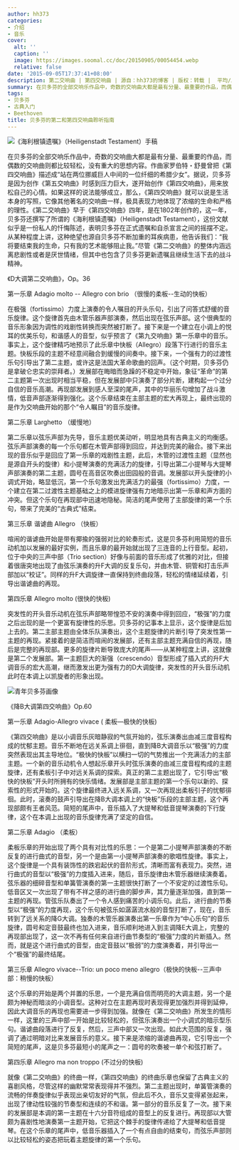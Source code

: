 ```yaml
---
author: hh373
categories:
- 介绍
- 音乐
cover:
  alt: ''
  caption: ''
  image: https://images.soomal.cc/doc/20150905/00054454.webp
  relative: false
date: '2015-09-05T17:37:41+08:00'
description: 第二交响曲 | 第四交响曲 | 源自：hh373的博客 | 版权：转载 |  平均/总评分：10.00/30
summary: 在贝多芬的全部交响乐作品中，奇数的交响曲大都是最有分量、最重要的作品，而偶数的交响曲则都比较轻松，没有重大的思想内容。作曲家罗伯特・舒曼曾把《第四交响曲》描述成“站在两位挪威巨人中间的一位纤细的希腊少女”。据说，贝多芬是因为创作《第五交响曲》时感到压力巨大……
tags:
- 贝多芬
- 古典入门
- Beethoven
title: 贝多芬的第二和第四交响曲聆听指南
---
```


![《海利根镇遗嘱》（Heiligenstadt Testament）手稿](https://images.soomal.cc/doc/20150905/00054454_01.webp)





在贝多芬的全部交响乐作品中，奇数的交响曲大都是最有分量、最重要的作品，而偶数的交响曲则都比较轻松，没有重大的思想内容。作曲家罗伯特・舒曼曾把《第四交响曲》描述成“站在两位挪威巨人中间的一位纤细的希腊少女”。据说，贝多芬是因为创作《第五交响曲》时感到压力巨大，遂开始创作《第四交响曲》，用来放松自己的心情。如果这样的说法能够成立，那么，《第四交响曲》就可以说是生活本身的写照，它像其他著名的交响曲一样，极具表现力地体现了浓缩的生命和严格的理性。《第二交响曲》早于《第四交响曲》四年，是在1802年创作的，这一年，贝多芬还撰写了所谓的《海利根镇遗嘱》（Heiligenstadt Testament），这份文献似乎是一份私人的忏悔陈述，表明贝多芬在正式遗嘱和自杀宣言之间的摇摆不定。从某种程度上讲，这种绝望也源自贝多芬不断加重的耳疾病患，他告诉我们：“我将要结束我的生命，只有我的艺术能够阻止我。”尽管《第二交响曲》的整体内涵远离悲剧性或者是厌世情绪，但其中也包含了贝多芬更新遗嘱且继续生活下去的战斗精神。

《D大调第二交响曲》，Op。36

第一乐章 Adagio molto -- Allegro con brio （很慢的柔板--生动的快板）

在极强（fortissimo）力度上演奏的令人嘱目的开头乐句，引出了问答式舒缓的音乐旋律。这个旋律首先由木管乐器声部演奏，然后出现在弦乐声部。这个很典型的音乐形象因为调性的戏剧性转换而突然被打断了。接下来是一个建立在小调上的悦耳的优美乐句，和谐感人的音型，似乎预言了《第九交响曲》第一乐章中的音乐。事实上，这个旋律精巧地预示了此乐章中快板（Allegro）段落下行进行的音乐主题。快板乐段的主题不经意间融合到缓慢的间奏中。接下来，一个强有力的过渡性乐句引导出了第二主题，或许这是法国大革命歌曲的回声。（这个时期，贝多芬仍是拿破仑忠实的崇拜者。）发展部在晦暗而急躁的不稳定中开始，象征“革命”的第二主题第一次出现时相当平稳，但在发展部中只演奏了部分片断，建构起一个过分自信的音乐高潮。再现部发展到感人至深的尾声，其中的华丽乐句增加了战斗激情，低音声部逐渐得到强化。这个乐章结束在主部主题的宏大再现上，最终出现的是作为交响曲开始的那个“令人瞩目”的音乐旋律。

第二乐章 Larghetto （缓慢地）

第二乐章以弦乐声部为先导，音乐主题优美动听，明显地具有古典主义的均衡感。弦乐声部演奏的每一个乐句都在木管声部得到回应，并达到完美的融合。接下来出现的音乐似乎是回应了第一乐章的戏剧性主题，此后，木管的过渡性主题（显然也是源自开头的旋律）和小提琴演奏的充满活力的旋律，引导出第二小提琴与大提琴声部演奏的第二主题，圆号在高音区吹奏出田园般的音调。发展部以开头旋律的小调式开始，略显低沉，第一个乐句激发出充满活力的最强（fortissimo）力度，一个建立在第二过渡性主题基础之上的模进旋律强有力地暗示出第一乐章和声方面的冲突。但这个乐句在再现部中迅速地隐秘。简洁的尾声使用了主部旋律的第一个乐句，带来了完美的“古典式”结束。

第三乐章 谐谑曲 Allegro （快板）

喧闹的谐谑曲开始是带有揶揄的强弱对比的轮奏形式，这是贝多芬利用简短的音乐动机加以发展的最好实例，而且乐章的最开始就出现了三连音的上行音型。起初，位于中央的三声中部（Trio section）好像与前面的音乐形成了优雅的对比，但接着很唐突地出现了由弦乐演奏的升F大调的反复乐句，并由木管、铜管和打击乐声部加以“校证”。同样的升F大调旋律一直保持到终曲段落，轻松的情绪延续着，引导出谐谑曲的再现。

第四乐章 Allegro molto (很快的快板)

突发性的开头音乐动机在弦乐声部略带惶恐不安的演奏中得到回应，“极强”的力度之后出现的是一个更富有旋律性的乐思。贝多芬的记事本上显示，这个旋律是后加上去的。第二主部主题由全体乐队演奏出，这个主题旋律的片断引导了突发性第一主题的再现。紧接着的是简洁而喧闹的发展部，还有主部主题充满自信的再现，随后是完整的再现部。更多的旋律片断导致庞大的尾声――从某种程度上讲，这就像是第二个发展部。第一主题巨大的渐强（crescendo）音型形成了插入式的升F大调音乐的宏大高潮，继而激发出更为强有力的D大调旋律，突发性的开头音乐动机此时在本调上以凯旋者的形象出现。

![青年贝多芬画像](https://images.soomal.cc/doc/20130317/00028649.webp)





《降B大调第四交响曲》Op.60

第一乐章 Adagio-Allegro vivace ( 柔板―极快的快板)

《第四交响曲》是以小调音乐灰暗静寂的气氛开始的，弦乐演奏出由减三度音程构成的忧郁主题。音乐不断地在远关系调上徘徊，直到降B大调音乐以“极强”的力度突然表现出其主导地位。“极快的快板”以横扫一切的气势推出一个充满活力的主部主题。一个新的音乐动机令人想起乐章开头时弦乐演奏的由减三度音程构成的主题旋律，还有柔板引子中对远关系调的探索。真正的第二主题出现了，它引导出“极快的快板”开头时所拥有的快乐情绪。发展部是主部主题的第一个乐句以新的、探索性的形式开始的。这个旋律最终进入远关系调，又一次再现出柔板引子的忧郁徘徊。此时，滚奏的鼓声引导出在降B大调本调上的“快板”乐段的主部主题，这个再现部颇有王者风范。简短的尾声中，音乐插入了大提琴和低音提琴演奏的下行旋律，这个在本调上出现的音乐旋律充满了坚定的自信。

第二乐章 Adagio （柔板）

柔板乐章的开始出现了两个具有对比性的乐思：一个是第二小提琴声部演奏的不断反复的进行曲式的音型，另一个是由第一小提琴声部演奏的歌唱性旋律。事实上，这个旋律是一个具有装饰性的跌宕起伏的音阶形式，清晰而富有表现力。突然，进行曲式的音型以“极强”的力度插入进来，随后，音乐旋律由木管乐器继续演奏着。弦乐器的细碎音型和单簧管演奏的第一主题很快打断了一个不安定的过渡性乐句。低音区又一次出现了带有不祥之感的进行曲的脚步声，其力量逐渐加强，直到第一主题的再现。管弦乐队奏出了一个令人感到痛苦的小调乐句。此后，进行曲的节奏型以“极强”的力度再现，这个乐句被弦乐如潺潺流水般的音型打断了，现在，音乐转到了远关系的降G大调。独奏的木管乐器演奏出第一乐章作为“中心乐句”的音乐旋律，圆号和定音鼓最终也加入进来，音乐顺利地进入到主调降E大调上，完整的再现部出现了，这一次不再有任何来自进行曲节奏型的“极强”力度的片断插入。然而，就是这个进行曲式的音型，由定音鼓以“极弱”的力度演奏着，并引导出一个“极强”的最终结尾。

第三乐章 Allegro vivace--Trio: un poco meno allegro（极快的快板--三声中部：稍慢的快板）

这个乐章的开始是两个并置的乐思，一个是充满自信而明亮的大调主题，另一个是颇为神秘而暗淡的小调音型。这种对立在主题再现时表现得更加强烈并得到延伸，因此大调音乐的再现也需要进一步得到加强。就像在《第二交响曲》所发生的情形一样，这里的三声中部一开始是比较轻松的，但弦乐演奏出一个小调式的暗示型乐句。谐谑曲段落进行了反复，然后，三声中部又一次出现。如此大范围的反复，强调了通过明暗对比来发展音乐的意义。接下来是浓缩的谐谑曲再现，它引导出一个简短的尾声，这是贝多芬最短小的尾声之一：圆号的吹奏被一单个和弦打断了。

第四乐章 Allegro ma non troppo (不过分的快板)

就像《第二交响曲》的终曲一样，《第四交响曲》的终曲乐章也保留了古典主义的喜剧风格，尽管这样的幽默常常表现得并不强烈。第二主题出现时，单簧管演奏的流畅的伴奏旋律似乎表现出亲切友好的气氛，但此后不久，音乐又变得紧张起来，出现了律动性较强的节奏型和连续的不和谐。第一部分的音乐反复了一次。接下来的发展部是本调的第一主题在十六分音符组成的音型上的反复进行。再现部以大管颇为喜剧性地演奏第一主题开始，它把这个棘手的旋律传递给了大提琴和低音提琴。在这个乐章的尾声中，低音乐器插入了一个有点自由的结束句，而弦乐声部则以比较轻松的姿态把玩着主题旋律的第一个乐句。